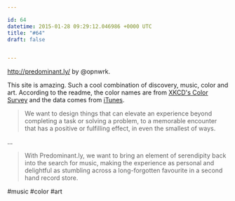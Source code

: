 ```yaml
---

id: 64
datetime: 2015-01-28 09:29:12.046986 +0000 UTC
title: "#64"
draft: false


---
```


http://predominant.ly/ by @opnwrk.

This site is amazing. Such a cool combination of discovery, music, color and art. According to the readme, the color names are from [XKCD's Color Survey](https://xkcd.com/color/rgb/) and the data comes from [iTunes](https://www.apple.com/itunes/affiliates/resources/documentation/itunes-store-web-service-search-api.html).

 > We want to design things that can elevate an experience beyond completing a task or solving a problem, to a memorable encounter that has a positive or fulfilling effect, in even the smallest of ways.

...

 > With Predominant.ly, we want to bring an element of serendipity back into the search for music, making the experience as personal and delightful as stumbling across a long-forgotten favourite in a second hand record store.

#music #color #art
